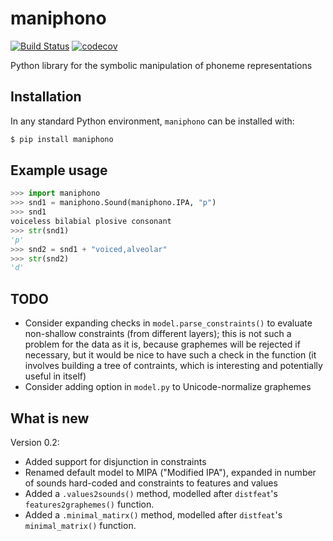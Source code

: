 # maniphono

[![Build Status](https://travis-ci.org/tresoldi/maniphono.svg?branch=main)](https://travis-ci.org/tresoldi/maniphono)
[![codecov](https://codecov.io/gh/tresoldi/maniphono/branch/main/graph/badge.svg)](https://codecov.io/gh/tresoldi/maniphono)

Python library for the symbolic manipulation of phoneme representations

## Installation

In any standard Python environment, `maniphono` can be installed with:

```bash
$ pip install maniphono
```

## Example usage

```python
>>> import maniphono
>>> snd1 = maniphono.Sound(maniphono.IPA, "p")
>>> snd1
voiceless bilabial plosive consonant
>>> str(snd1)
'p'
>>> snd2 = snd1 + "voiced,alveolar"
>>> str(snd2)
'd'
```

## TODO

  - Consider expanding checks in `model.parse_constraints()` to evaluate non-shallow
    constraints (from different layers); this is not such a problem for the data as it
    is, because graphemes will be rejected if necessary, but it would be nice to
    have such a check in the function (it involves building a tree of contraints,
    which is interesting and potentially useful in itself)
  - Consider adding option in `model.py` to Unicode-normalize graphemes

## What is new

Version 0.2:
  - Added support for disjunction in constraints
  - Renamed default model to MIPA ("Modified IPA"), expanded in number of sounds
    hard-coded and constraints to features and values
  - Added a `.values2sounds()` method, modelled after `distfeat`'s
    `features2graphemes()` function.
  - Added a `.minimal_matirx()` method, modelled after `distfeat`'s
    `minimal_matrix()` function.
